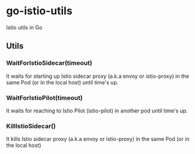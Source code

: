 go-istio-utils
===
Istio utils in Go

Utils
---
### WaitForIstioSidecar(timeout)
It waits for starting up Istio sidecar proxy (a.k.a envoy or istio-proxy) in the same Pod (or in the local host) until time's up.

### WaitForIstioPilot(timeout)
It waits for reaching to Istio Pilot (istio-pilot) in another pod until time's up.

### KillIstioSidecar()
It kills Istio sidecar proxy (a.k.a envoy or istio-proxy) in the same Pod (or in the local host)

